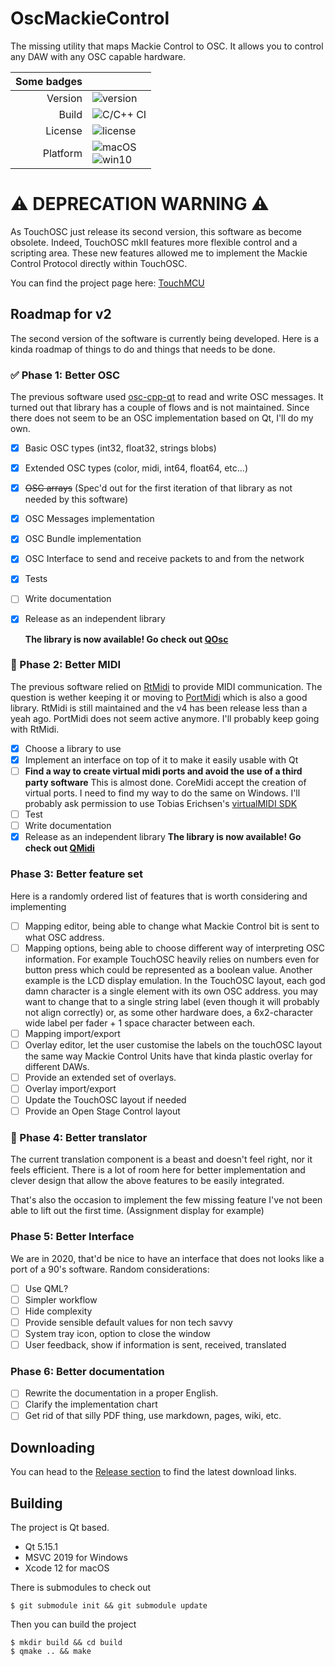 

# OscMackieControl
The missing utility that maps Mackie Control to OSC. It allows you to control any DAW with any OSC capable hardware.

| Some badges |                                                              |
| ----------: | ------------------------------------------------------------ |
|     Version | ![version](https://img.shields.io/badge/version-v2.0--dev-blue) |
|       Build | ![C/C++ CI](https://github.com/NicoG60/OscMackieControl/workflows/C/C++%20CI/badge.svg?branch=v2-dev) |
|     License | ![license](https://img.shields.io/github/license/NicoG60/OscMackieControl) |
|    Platform | ![macOS](https://img.shields.io/badge/macOS-yes-green?logo=apple&logoColor=white)<br />![win10](https://img.shields.io/badge/Win%2010-yes-green?logo=windows) |

# :warning: DEPRECATION WARNING :warning:

As TouchOSC just release its second version, this software as become obsolete.
Indeed, TouchOSC mkII features more flexible control and a scripting area.
These new features allowed me to implement the Mackie Control Protocol directly within TouchOSC.

You can find the project page here: [TouchMCU](https://github.com/NicoG60/TouchMCU)

## Roadmap for v2

The second version of the software is currently being developed. Here is a kinda roadmap of things to do and things that needs to be done.

### :white_check_mark: Phase 1: Better OSC

The previous software used [osc-cpp-qt](https://github.com/MugenSAS/osc-cpp-qt) to read and write OSC messages. It turned out that library has a couple of flows and is not maintained. Since there does not seem to be an OSC implementation based on Qt, I'll do my own.

- [x] Basic OSC types (int32, float32, strings blobs)

- [x] Extended OSC types (color, midi, int64, float64, etc...)

- [x] ~~OSC arrays~~ (Spec'd out for the first iteration of that library as not needed by this software)

- [x] OSC Messages implementation

- [x] OSC Bundle implementation

- [x] OSC Interface to send and receive packets to and from the network

- [x] Tests

- [ ] Write documentation

- [x] Release as an independent library

  **The library is now available! Go check out [QOsc](https://github.com/NicoG60/QOsc)**

### :arrows_counterclockwise: Phase 2: Better MIDI

The previous software relied on [RtMidi](https://www.music.mcgill.ca/~gary/rtmidi/) to provide MIDI communication. The question is wether keeping it or moving to [PortMidi](https://sourceforge.net/projects/portmedia/files/) which is also a good library. RtMidi is still maintained and the v4 has been release less than a yeah ago. PortMidi does not seem active anymore. I'll probably keep going with RtMidi.

- [x] Choose a library to use
- [x] Implement an interface on top of it to make it easily usable with Qt
- [ ] **Find a way to create virtual midi ports and avoid the use of a third party software**
  This is almost done. CoreMidi accept the creation of virtual ports. I need to find my way to do the same on Windows. I'll probably ask permission to use Tobias Erichsen's [virtualMIDI SDK](http://www.tobias-erichsen.de/software/virtualmidi/virtualmidi-sdk.html)
- [ ] Test
- [ ] Write documentation
- [x] Release as an independent library
  **The library is now available! Go check out [QMidi](https://github.com/NicoG60/QMidi)**

### Phase 3: Better feature set

Here is a randomly ordered list of features that is worth considering and implementing

- [ ] Mapping editor, being able to change what Mackie Control bit is sent to what OSC address.
- [ ] Mapping options, being able to choose different way of interpreting OSC information. For example TouchOSC heavily relies on numbers even for button press which could be represented as a boolean value. Another example is the LCD display emulation. In the TouchOSC layout, each god damn character is a single element with its own OSC address. you may want to change that to a single string label (even though it will probably not align correctly) or, as some other hardware does, a 6x2-character wide label per fader + 1 space character between each.
- [ ] Mapping import/export
- [ ] Overlay editor, let the user customise the labels on the touchOSC layout the same way Mackie Control Units have that kinda plastic overlay for different DAWs.
- [ ] Provide an extended set of overlays.
- [ ] Overlay import/export
- [ ] Update the TouchOSC layout if needed
- [ ] Provide an Open Stage Control layout

### :arrows_counterclockwise: ​Phase 4: Better translator

The current translation component is a beast and doesn't feel right, nor it feels efficient. There is a lot of room here for better implementation and clever design that allow the above features to be easily integrated.

That's also the occasion to implement the few missing feature I've not been able to lift out the first time. (Assignment display for example)

### Phase 5: Better Interface

We are in 2020, that'd be nice to have an interface that does not looks like a port of a 90's software. Random considerations:

- [ ] Use QML?
- [ ] Simpler workflow
- [ ] Hide complexity
- [ ] Provide sensible default values for non tech savvy
- [ ] System tray icon, option to close the window
- [ ] User feedback, show if information is sent, received, translated

### Phase 6: Better documentation

- [ ] Rewrite the documentation in a proper English.
- [ ] Clarify the implementation chart
- [ ] Get rid of that silly PDF thing, use markdown, pages, wiki, etc.

## Downloading

You can head to the [Release section](https://github.com/NicoG60/OscMackieControl/releases) to find the latest download links.

## Building

The project is Qt based.

- Qt 5.15.1
- MSVC 2019 for Windows
- Xcode 12 for macOS

There is submodules to check out

```console
$ git submodule init && git submodule update
```

Then you can build the project

```console
$ mkdir build && cd build
$ qmake .. && make
```

